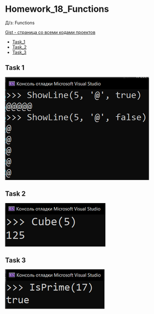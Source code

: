 
# Homework_18_Functions
Д/з: Functions

<a href="https://gist.github.com/SlavikArt/d495379f3fbc40b4939e0297bfec46de">Gist - страница со всеми кодами проектов</a>

* [Task_1](Task_1)
* [Task_2](Task_2)
* [Task_3](Task_3)

<p align="center">
    <h2>Task 1</h2>
    <p></p>
    <img src="images/Task_1.png">
    <h2>Task 2</h2>
    <p></p>
    <img src="images/Task_2.png">
    <h2>Task 3</h2>
    <p></p>
    <img src="images/Task_3.png">
</p>